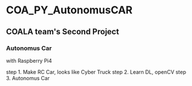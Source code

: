 # COA_PY_AutonomusCAR
## COALA team's Second Project
### Autonomus Car
with Raspberry Pi4 

step 1. Make RC Car, looks like Cyber Truck
step 2. Learn DL, openCV
step 3. Autonomus Car